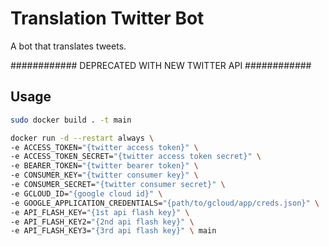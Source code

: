 # Translation Twitter Bot
A bot that translates tweets.

############ DEPRECATED WITH NEW TWITTER API ############

## Usage
```bash
sudo docker build . -t main
```

```bash
docker run -d --restart always \
-e ACCESS_TOKEN="{twitter access token}" \
-e ACCESS_TOKEN_SECRET="{twitter access token secret}" \
-e BEARER_TOKEN="{twitter bearer token}" \
-e CONSUMER_KEY="{twitter consumer key}" \
-e CONSUMER_SECRET="{twitter consumer secret}" \
-e GCLOUD_ID="{google cloud id}" \
-e GOOGLE_APPLICATION_CREDENTIALS="{path/to/gcloud/app/creds.json}" \
-e API_FLASH_KEY="{1st api flash key}" \
-e API_FLASH_KEY2="{2nd api flash key}" \
-e API_FLASH_KEY3="{3rd api flash key}" \ main
```
